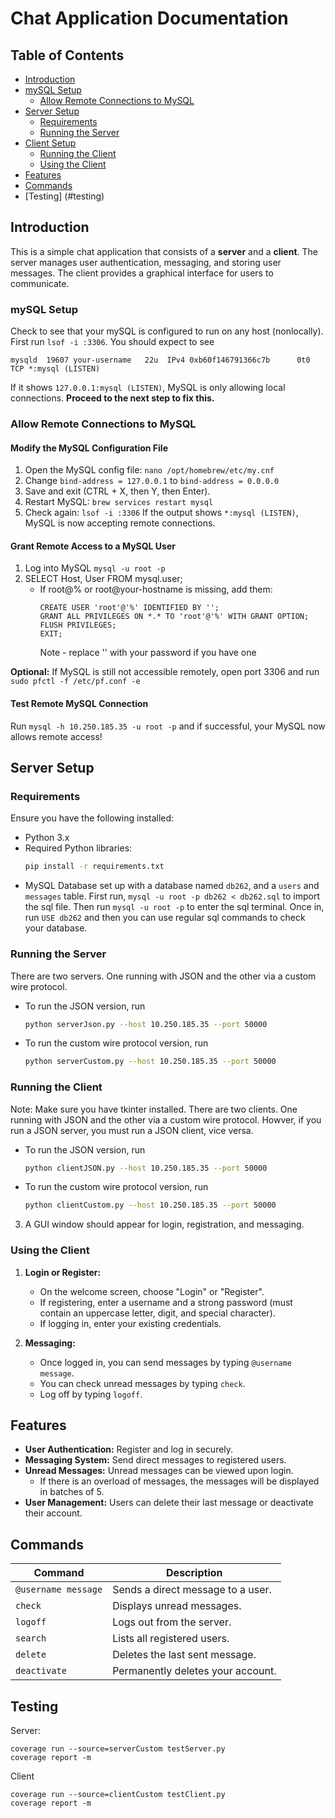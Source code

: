 # Chat Application Documentation

## Table of Contents
- [Introduction](#introduction)
- [mySQL Setup](#mySQL-setup)
  - [Allow Remote Connections to MySQL](#Allow-Remote-Connections-to-MySQL)
- [Server Setup](#server-setup)
  - [Requirements](#requirements)
  - [Running the Server](#running-the-server)
- [Client Setup](#client-setup)
  - [Running the Client](#running-the-client)
  - [Using the Client](#using-the-client)
- [Features](#features)
- [Commands](#commands)
- [Testing] (#testing)

## Introduction
This is a simple chat application that consists of a **server** and a **client**. The server manages user authentication, messaging, and storing user messages. The client provides a graphical interface for users to communicate.

### mySQL Setup
Check to see that your mySQL is configured to run on any host (nonlocally). First run `lsof -i :3306`. You should expect to see
```
mysqld  19607 your-username   22u  IPv4 0xb60f146791366c7b      0t0  TCP *:mysql (LISTEN)
```
If it shows `127.0.0.1:mysql (LISTEN)`, MySQL is only allowing local connections. **Proceed to the next step to fix this.**
### Allow Remote Connections to MySQL
#### Modify the MySQL Configuration File
1. Open the MySQL config file: `nano /opt/homebrew/etc/my.cnf`
2. Change `bind-address = 127.0.0.1` to `bind-address = 0.0.0.0`
3. Save and exit (CTRL + X, then Y, then Enter).
4. Restart MySQL: `brew services restart mysql`
5. Check again: `lsof -i :3306`
If the output shows `*:mysql (LISTEN)`, MySQL is now accepting remote connections.

#### Grant Remote Access to a MySQL User
1. Log into MySQL `mysql -u root -p`
2. SELECT Host, User FROM mysql.user;
    - If root@% or root@your-hostname is missing, add them:
        ```
        CREATE USER 'root'@'%' IDENTIFIED BY '';
        GRANT ALL PRIVILEGES ON *.* TO 'root'@'%' WITH GRANT OPTION;
        FLUSH PRIVILEGES;
        EXIT;
        ```
        Note - replace '' with your password if you have one

**Optional:** If MySQL is still not accessible remotely, open port 3306 and run `sudo pfctl -f /etc/pf.conf -e`

#### Test Remote MySQL Connection
Run `mysql -h 10.250.185.35 -u root -p` and if successful, your MySQL now allows remote access!
    
## Server Setup
### Requirements
Ensure you have the following installed:
- Python 3.x
- Required Python libraries:
  ```sh
  pip install -r requirements.txt
  ```
- MySQL Database set up with a database named `db262`, and a `users` and `messages` table. First run, `mysql -u root -p db262 < db262.sql`
  to import the sql file. Then run `mysql -u root -p` to enter the sql terminal. Once in, run `USE db262` and then you can use regular sql commands to check your database. 

### Running the Server
There are two servers. One running with JSON and the other via a custom wire protocol. 
-  To run the JSON version, run 
   ```sh
   python serverJson.py --host 10.250.185.35 --port 50000
     ```
-  To run the custom wire protocol version, run 
   ```sh
   python serverCustom.py --host 10.250.185.35 --port 50000
   ```

### Running the Client
Note: Make sure you have tkinter installed. 
There are two clients. One running with JSON and the other via a custom wire protocol. 
Howver, if you run a JSON server, you must run a JSON client, vice versa.  
-  To run the JSON version, run 
   ```sh
   python clientJSON.py --host 10.250.185.35 --port 50000
     ```
-  To run the custom wire protocol version, run 
   ```sh
   python clientCustom.py --host 10.250.185.35 --port 50000
   ```
3. A GUI window should appear for login, registration, and messaging.

### Using the Client
1. **Login or Register:**
   - On the welcome screen, choose "Login" or "Register".
   - If registering, enter a username and a strong password (must contain an uppercase letter, digit, and special character).
   - If logging in, enter your existing credentials.

2. **Messaging:**
   - Once logged in, you can send messages by typing `@username message`.
   - You can check unread messages by typing `check`.
   - Log off by typing `logoff`.
   
## Features
- **User Authentication:** Register and log in securely.
- **Messaging System:** Send direct messages to registered users.
- **Unread Messages:** Unread messages can be viewed upon login. 
    - If there is an overload of messages, the messages will be displayed in batches of 5. 
- **User Management:** Users can delete their last message or deactivate their account.

## Commands
| Command           | Description |
|------------------|-------------|
| `@username message` | Sends a direct message to a user. |
| `check` | Displays unread messages. |
| `logoff` | Logs out from the server. |
| `search` | Lists all registered users. |
| `delete` | Deletes the last sent message. |
| `deactivate` | Permanently deletes your account. |

## Testing
Server:
```
coverage run --source=serverCustom testServer.py
coverage report -m
```

Client
```
coverage run --source=clientCustom testClient.py
coverage report -m
```